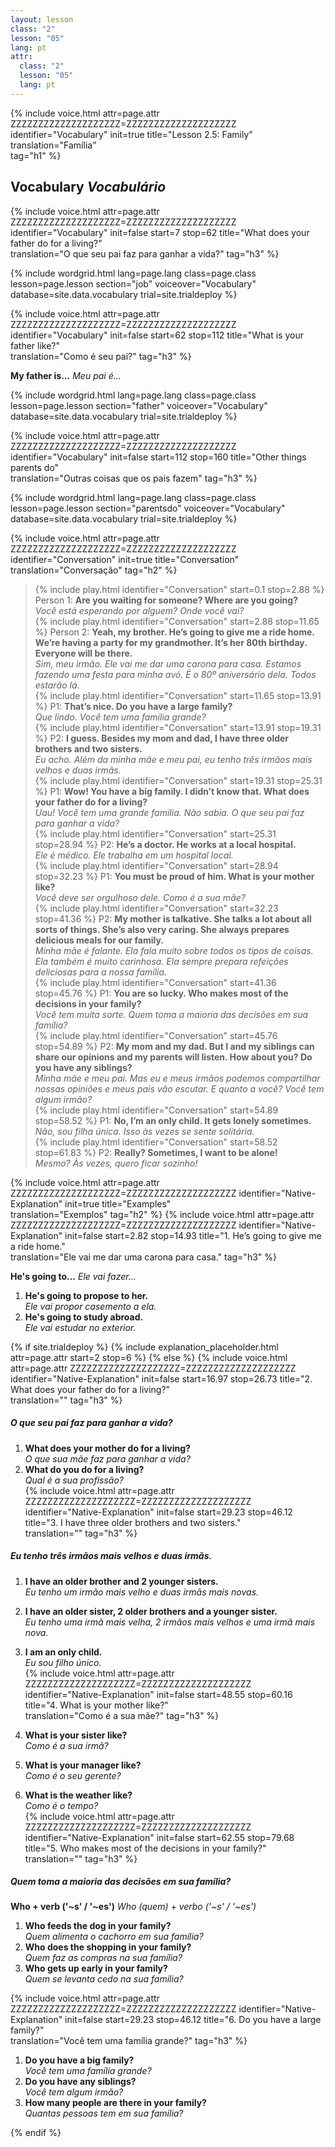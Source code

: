 ```yaml
---
layout: lesson
class: "2"
lesson: "05"
lang: pt
attr:
  class: "2"
  lesson: "05"
  lang: pt
---
```


{%  include voice.html attr=page.attr        ZZZZZZZZZZZZZZZZZZZZ=ZZZZZZZZZZZZZZZZZZZZ
	identifier="Vocabulary"  init=true
	title="Lesson 2.5: Family"  
	translation="Família"      
    tag="h1" %}
	

## Vocabulary   *Vocabulário*

{%  include voice.html attr=page.attr    ZZZZZZZZZZZZZZZZZZZZ=ZZZZZZZZZZZZZZZZZZZZ
	identifier="Vocabulary"  init=false start=7 stop=62
	title="What does your father do for a living?"        
	translation="O que seu pai faz para ganhar a vida?"
    tag="h3" %}


{% include wordgrid.html lang=page.lang
		class=page.class 
		lesson=page.lesson 
		section="job"
		voiceover="Vocabulary"
		database=site.data.vocabulary 
		trial=site.trialdeploy %}


{%  include voice.html attr=page.attr    ZZZZZZZZZZZZZZZZZZZZ=ZZZZZZZZZZZZZZZZZZZZ
	identifier="Vocabulary"  init=false start=62 stop=112
	title="What is your father like?"        
	translation="Como é seu pai?"
    tag="h3" %}

**My father is...**     *Meu pai é...*

{% include wordgrid.html lang=page.lang
		class=page.class 
		lesson=page.lesson 
		section="father"
		voiceover="Vocabulary"
		database=site.data.vocabulary 
		trial=site.trialdeploy %}

{%  include voice.html attr=page.attr    ZZZZZZZZZZZZZZZZZZZZ=ZZZZZZZZZZZZZZZZZZZZ
	identifier="Vocabulary"  init=false start=112 stop=160
	title="Other things parents do"        
	translation="Outras coisas que os pais fazem"
    tag="h3" %}

{% include wordgrid.html lang=page.lang
		class=page.class 
		lesson=page.lesson 
		section="parentsdo"
		voiceover="Vocabulary"
		database=site.data.vocabulary 
		trial=site.trialdeploy %}


{%  include voice.html attr=page.attr    ZZZZZZZZZZZZZZZZZZZZ=ZZZZZZZZZZZZZZZZZZZZ
	identifier="Conversation"  init=true
	title="Conversation"        
	translation="Conversação"
    tag="h2" %}



> {% include play.html identifier="Conversation" start=0.1 stop=2.88 %} Person 1: **Are you waiting for someone? Where are you going?**  
*Você está esperando por alguem? Onde você vai?*  
> {% include play.html identifier="Conversation" start=2.88 stop=11.65 %} Person 2: **Yeah, my brother. He’s going to give me a ride home. We’re having a party for my grandmother. It’s her 80th birthday. Everyone will be there.**   
*Sim, meu irmão. Ele vai me dar uma carona para casa. Estamos fazendo uma festa para minha avó. É o 80º aniversário dela. Todos estarão lá.*   
> {% include play.html identifier="Conversation" start=11.65 stop=13.91 %} P1: **That’s nice. Do you have a large family?**  
*Que lindo. Você tem uma família grande?*  
> {% include play.html identifier="Conversation" start=13.91 stop=19.31 %} P2: **I guess. Besides my mom and dad, I have three older brothers and two sisters.**  
*Eu acho. Além da minha mãe e meu pai, eu tenho três irmãos mais velhos e duas irmãs.*  
> {% include play.html identifier="Conversation" start=19.31 stop=25.31 %} P1: **Wow! You have a big family. I didn’t know that. What does your father do for a living?**  
*Uau! Você tem uma grande família. Não sabia. O que seu pai faz para ganhar a vida?*  
> {% include play.html identifier="Conversation" start=25.31 stop=28.94 %} P2: **He’s a doctor. He works at a local hospital.**  
*Ele é médico. Ele trabalha em um hospital local.*  
> {% include play.html identifier="Conversation" start=28.94 stop=32.23 %} P1: **You must be proud of him. What is your mother like?**   
*Você deve ser orgulhoso dele. Como é a sua mãe?*  
> {% include play.html identifier="Conversation" start=32.23 stop=41.36 %} P2: **My mother is talkative. She talks a lot about all sorts of things. She’s also very caring. She always prepares delicious meals for our family.**    
*Minha mãe é falante. Ela fala muito sobre todos os tipos de coisas. Ela também é muito carinhosa. Ela sempre prepara refeições deliciosas para a nossa família.*  
> {% include play.html identifier="Conversation" start=41.36 stop=45.76 %} P1: **You are so lucky. Who makes most of the decisions in your family?**  
*Você tem muita sorte. Quem toma a maioria das decisões em sua família?*  
> {% include play.html identifier="Conversation" start=45.76 stop=54.89 %} P2: **My mom and my dad. But I and my siblings can share our opinions and my parents will listen. How about you? Do you have any siblings?**    
*Minha mãe e meu pai. Mas eu e meus irmãos podemos compartilhar nossas opiniões e meus pais vão escutar. E quanto a você? Você tem algum irmão?*  
> {% include play.html identifier="Conversation" start=54.89 stop=58.52 %} P1: **No, I’m an only child. It gets lonely sometimes.**  
*Não, sou filha única. Isso às vezes se sente solitária.*  
> {% include play.html identifier="Conversation" start=58.52 stop=61.83 %} P2: **Really? Sometimes, I want to be alone!**    
*Mesmo? Às vezes, quero ficar sozinho!*  

{%  include voice.html attr=page.attr    ZZZZZZZZZZZZZZZZZZZZ=ZZZZZZZZZZZZZZZZZZZZ
	identifier="Native-Explanation"  init=true
	title="Examples"        
	translation="Exemplos"
    tag="h2" %}
{%  include voice.html attr=page.attr    ZZZZZZZZZZZZZZZZZZZZ=ZZZZZZZZZZZZZZZZZZZZ
	identifier="Native-Explanation"  init=false start=2.82 stop=14.93
	title="1. He’s going to give me a ride home."        
	translation="Ele vai me dar uma carona para casa."
    tag="h3" %}

**He's going to...**     *Ele vai fazer...*

1. **He's going to propose to her.**  
*Ele vai propor casemento a ela.*   
2. **He's going to study abroad.**  
*Ele vai estudar no exterior.*   

{% if site.trialdeploy %}
	{% include explanation_placeholder.html  attr=page.attr     start=2 stop=6 %}
	{% else %}
{%  include voice.html attr=page.attr    ZZZZZZZZZZZZZZZZZZZZ=ZZZZZZZZZZZZZZZZZZZZ
	identifier="Native-Explanation"  init=false start=16.97 stop=26.73
	title="2. What does your father do for a living?"        
	translation=""
    tag="h3" %}
##### *O que seu pai faz para ganhar a vida?*    
1. **What does your mother do for a living?**  
*O que sua mãe faz para ganhar a vida?*   
2. **What do you do for a living?**  
*Qual é a sua profissão?*  
{%  include voice.html attr=page.attr    ZZZZZZZZZZZZZZZZZZZZ=ZZZZZZZZZZZZZZZZZZZZ
	identifier="Native-Explanation"  init=false start=29.23 stop=46.12
	title="3. I have three older brothers and two sisters."        
	translation=""
    tag="h3" %}

##### *Eu tenho três irmãos mais velhos e duas irmãs.*
1. **I have an older brother and 2 younger sisters.**  
*Eu tenho um irmão mais velho e duas irmãs mais novas.*  
2. **I have an older sister, 2 older brothers and a younger sister.**  
*Eu tenho uma irmã mais velha, 2 irmãos mais velhos e uma irmã mais nova.*  
3. **I am an only child.**  
*Eu sou filho único.*   
{%  include voice.html attr=page.attr    ZZZZZZZZZZZZZZZZZZZZ=ZZZZZZZZZZZZZZZZZZZZ
	identifier="Native-Explanation"  init=false start=48.55 stop=60.16 
	title="4. What is your mother like?"        
	translation="Como é a sua mãe?"
    tag="h3" %}

1. **What is your sister like?**  
*Como é a sua irmã?*   
2. **What is your manager like?**  
*Como é o seu gerente?*  
3. **What is the weather like?**  
*Como é o tempo?*   
{%  include voice.html attr=page.attr    ZZZZZZZZZZZZZZZZZZZZ=ZZZZZZZZZZZZZZZZZZZZ
	identifier="Native-Explanation"  init=false start=62.55 stop=79.68 
	title="5. Who makes most of the decisions in your family?"        
	translation=""
    tag="h3" %}
    
##### *Quem toma a maioria das decisões em sua família?*
**Who + verb ('~s' / '~es')**     *Who (quem) + verbo ('~s' / '~es')*

1. **Who feeds the dog in your family?**  
*Quem alimenta o cachorro em sua família?*   
2. **Who does the shopping in your family?**  
*Quem faz as compras na sua família?*   
3. **Who gets up early in your family?**   
*Quem se levanta cedo na sua família?*   

{%  include voice.html attr=page.attr    ZZZZZZZZZZZZZZZZZZZZ=ZZZZZZZZZZZZZZZZZZZZ
	identifier="Native-Explanation"  init=false start=29.23 stop=46.12
	title="6. Do you have a large family?"        
	translation="Você tem uma família grande?"
    tag="h3" %}

1. **Do you have a big family?**  
*Você tem uma família grande?*  
2. **Do you have any siblings?**   
*Você tem algum irmão?*  
3. **How many people are there in your family?**  
*Quantas pessoas tem em sua família?*

{% endif %}